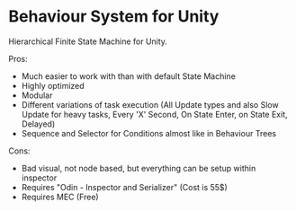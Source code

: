 # Behaviour System for Unity
Hierarchical Finite State Machine for Unity.

Pros:
- Much easier to work with than with default State Machine
- Highly optimized
- Modular
- Different variations of task execution (All Update types and also Slow Update for heavy tasks, Every 'X' Second, On State Enter, on State Exit, Delayed)
- Sequence and Selector for Conditions almost like in Behaviour Trees

Cons:
- Bad visual, not node based, but everything can be setup within inspector
- Requires "Odin - Inspector and Serializer" (Cost is 55$)
- Requires MEC (Free)
